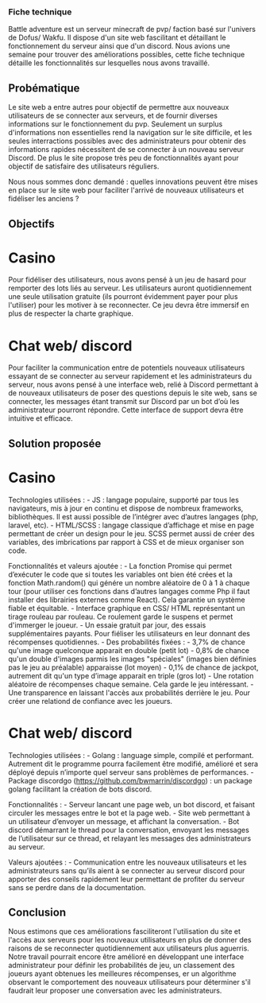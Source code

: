 ### Fiche technique

Battle adventure est un serveur minecraft de pvp/ faction basé sur l'univers de Dofus/ Wakfu. Il dispose d'un site web fascilitant et détaillant le fonctionnement du serveur ainsi que d'un discord. Nous avions une semaine pour trouver des améliorations possibles, cette fiche technique détaille les fonctionnalités sur lesquelles nous avons travaillé.

## Probématique

Le site web a entre autres pour objectif de permettre aux nouveaux utilisateurs de se connecter aux serveurs, et de fournir diverses informations sur le fonctionnement du pvp. Seulement un surplus d'informations non essentielles rend la navigation sur le site difficile, et les seules interractions possibles avec des administrateurs pour obtenir des informations rapides nécessitent de se connecter à un nouveau serveur Discord. De plus le site propose très peu de fonctionnalités ayant pour objectif de satisfaire des utilisateurs réguliers.

Nous nous sommes donc demandé : quelles innovations peuvent être mises en place sur le site web pour faciliter l'arrivé de nouveaux utilisateurs et fidéliser les anciens ?

## Objectifs

# Casino

Pour fidéliser des utilisateurs, nous avons pensé à un jeu de hasard pour remporter des lots liés au serveur. Les utilisateurs auront quotidiennement une seule utilisation gratuite (ils pourront évidemment payer pour plus l'utiliser) pour les motiver à se reconnecter. 
Ce jeu devra être immersif en plus de respecter la charte graphique.

# Chat web/ discord

Pour faciliter la communication entre de potentiels nouveaux utilisateurs essayant de se connecter au serveur rapidement et les administrateurs du serveur, nous avons pensé à une interface web, relié à Discord permettant à de nouveaux utilisateurs de poser des questions depuis le site web, sans se connecter, les messages étant transmit sur Discord par un bot d’où les administrateur pourront répondre.
Cette interface de support devra être intuitive et efficace.

## Solution proposée

# Casino

Technologies utilisées :
    - JS : langage populaire, supporté par tous les navigateurs, mis à jour en continu et dispose de nombreux frameworks, bibliothèques. Il est aussi possible de l’intégrer avec d’autres langages (php, laravel, etc).
    - HTML/SCSS : langage classique d’affichage et mise en page permettant de créer un design pour le jeu. SCSS permet aussi de créer des variables, des imbrications par rapport à CSS et de mieux organiser son code.

Fonctionnalités et valeurs ajoutée :
    - La fonction Promise qui permet d’exécuter le code que si toutes les variables ont bien été crées et la fonction Math.random() qui génére un nombre aléatoire de 0 à 1 à chaque tour (pour utiliser ces fonctions dans d’autres langages comme Php il faut installer des librairies externes comme React). Cela garantie un système fiable et équitable.
    - Interface graphique en CSS/ HTML représentant un tirage rouleau par rouleau. Ce roulement garde le suspens et permet d'immerger le joueur.
    - Un essaie gratuit par jour, des essais supplémentaires payants. Pour fiéliser les utilisateurs en leur donnant des récompenses quotidiennes.
    - Des probabilités fixées : 
        - 3,7% de chance qu'une image quelconque apparait en double (petit lot)
        - 0,8% de chance qu'un double d'images parmis les images "spéciales" (images bien définies pas le jeu au préalable) apparaisse (lot moyen)
        - 0,1% de chance de jackpot, autrement dit qu'un type d’image apparait en triple (gros lot)
    - Une rotation aléatoire de récompenses chaque semaine. Cela garde le jeu intéressant.
    - Une transparence en laissant l'accès aux probabilités derrière le jeu. Pour créer une relationd de confiance avec les joueurs.

# Chat web/ discord

Technologies utilisées :
    - Golang : language simple, compilé et performant. Autrement dit le programme pourra facilement être modifié, amélioré et sera déployé depuis n’importe quel serveur sans problèmes de performances.
    - Package discordgo (https://github.com/bwmarrin/discordgo) : un package golang facilitant la création de bots discord.

Fonctionnalités :
    - Serveur lancant une page web, un bot discord, et faisant circuler les messages entre le bot et la page web.
    - Site web permettant à un utilisateur d’envoyer un message, et affichant la conversation.
    - Bot discord démarrant le thread pour la conversation, envoyant les messages de l’utilisateur sur ce thread, et relayant les messages des administrateurs au serveur.

Valeurs ajoutées :
    - Communication entre les nouveaux utilisateurs et les administrateurs sans qu’ils aient à se connecter au serveur discord pour apporter des conseils rapidement leur permettant de profiter du serveur sans se perdre dans de la documentation.

## Conclusion

Nous estimons que ces améliorations fasciliteront l'utilisation du site et l'accès aux serveurs pour les nouveaux utilisateurs en plus de donner des raisons de se reconnecter quotidiennement aux utilisateurs plus aguerris.
Notre travail pourrait encore être amélioré en développant une interface administrateur pour définir les probabilités de jeu, un classement des joueurs ayant obtenues les meilleures récompenses, er un algorithme observant le comportement des nouveaux utilisateurs pour déterminer s'il faudrait leur proposer une conversation avec les administrateurs.
